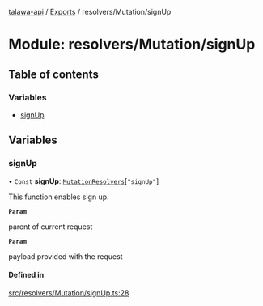 [talawa-api](../README.md) / [Exports](../modules.md) / resolvers/Mutation/signUp

# Module: resolvers/Mutation/signUp

## Table of contents

### Variables

- [signUp](resolvers_Mutation_signUp.md#signup)

## Variables

### signUp

• `Const` **signUp**: [`MutationResolvers`](types_generatedGraphQLTypes.md#mutationresolvers)[``"signUp"``]

This function enables sign up.

**`Param`**

parent of current request

**`Param`**

payload provided with the request

#### Defined in

[src/resolvers/Mutation/signUp.ts:28](https://github.com/PalisadoesFoundation/talawa-api/blob/515781e/src/resolvers/Mutation/signUp.ts#L28)
